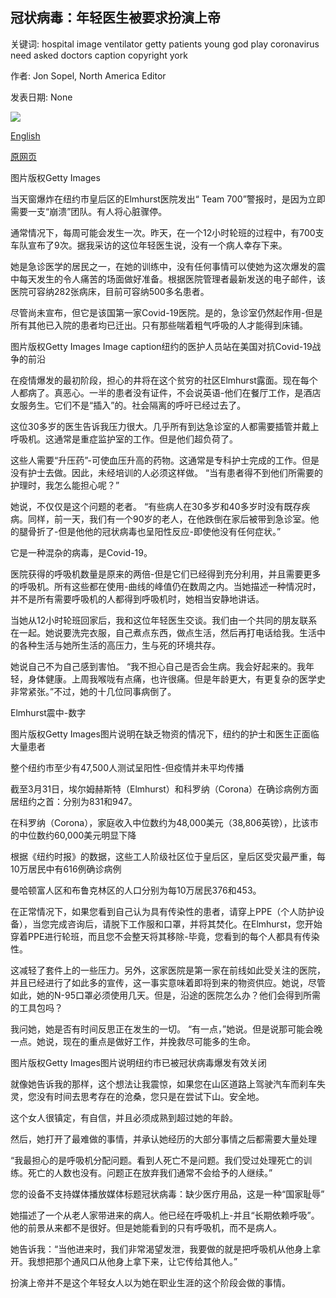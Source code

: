 ## 冠状病毒：年轻医生被要求扮演上帝

关键词: hospital image ventilator getty patients young god play coronavirus need asked doctors caption copyright york

作者: Jon Sopel, North America Editor

发表日期: None

![](https://ichef.bbci.co.uk/news/1024/branded_news/136DE/production/_111528597_elmhurst3.jpg)

[English](Coronavirus%3A%20The%20young%20doctors%20being%20asked%20to%20play%20god.md)

[原网页](https://www.bbc.com/news/world-us-canada-52137160)

图片版权Getty Images

当天窗爆炸在纽约市皇后区的Elmhurst医院发出“ Team 700”警报时，是因为立即需要一支“崩溃”团队。有人将心脏骤停。

通常情况下，每周可能会发生一次。昨天，在一个12小时轮班的过程中，有700支车队宣布了9次。据我采访的这位年轻医生说，没有一个病人幸存下来。

她是急诊医学的居民之一，在她的训练中，没有任何事情可以使她为这次爆发的震中每天发生的令人痛苦的场面做好准备。根据医院管理者最新发送的电子邮件，该医院可容纳282张病床，目前可容纳500多名患者。

尽管尚未宣布，但它是该国第一家Covid-19医院。是的，急诊室仍然起作用-但是所有其他已入院的患者均已迁出。只有那些喘着粗气呼吸的人才能得到床铺。

图片版权Getty Images Image caption纽约的医护人员站在美国对抗Covid-19战争的前沿

在疫情爆发的最初阶段，担心的井将在这个贫穷的社区Elmhurst露面。现在每个人都病了。真恶心。一半的患者没有证件，不会说英语-他们在餐厅工作，是酒店女服务生。它们不是“插入”的。社会隔离的呼吁已经过去了。

这位30多岁的医生告诉我压力很大。几乎所有到达急诊室的人都需要插管并戴上呼吸机。这通常是重症监护室的工作。但是他们超负荷了。

这些人需要“升压药”-可使血压升高的药物。这通常是专科护士完成的工作。但是没有护士去做。因此，未经培训的人必须这样做。 “当有患者得不到他们所需要的护理时，我怎么能担心呢？”

她说，不仅仅是这个问题的老者。 “有些病人在30多岁和40多岁时没有既存疾病。同样，前一天，我们有一个90岁的老人，在他跌倒在家后被带到急诊室。他的腿骨折了-但是他他的冠状病毒也呈阳性反应-即使他没有任何症状。”

它是一种混杂的病毒，是Covid-19。

医院获得的呼吸机数量是原来的两倍-但是它们已经得到充分利用，并且需要更多的呼吸机。所有这些都在使用-曲线的峰值仍在数周之内。当她描述一种情况时，并不是所有需要呼吸机的人都得到呼吸机时，她相当安静地讲话。

当她从12小时轮班回家后，我和这位年轻医生交谈。我们由一个共同的朋友联系在一起。她说要洗完衣服，自己煮点东西，做点生活，然后再打电话给我。生活中的各种生活与她所生活的高压力，生与死的环境共存。

她说自己不为自己感到害怕。 “我不担心自己是否会生病。我会好起来的。我年轻，身体健康。上周我喉咙有点痛，也许很痛。但是年龄更大，有更复杂的医学史非常紧张。”不过，她的十几位同事病倒了。

Elmhurst震中-数字

图片版权Getty Images图片说明在缺乏物资的情况下，纽约的护士和医生正面临大量患者

整个纽约市至少有47,500人测试呈阳性-但疫情并未平均传播

截至3月31日，埃尔姆赫斯特（Elmhurst）和科罗纳（Corona）在确诊病例方面居纽约之首：分别为831和947。

在科罗纳（Corona），家庭收入中位数约为48,000美元（38,806英镑），比该市的中位数约60,000美元明显下降

根据《纽约时报》的数据，这些工人阶级社区位于皇后区，皇后区受灾最严重，每10万居民中有616例确诊病例

曼哈顿富人区和布鲁克林区的人口分别为每10万居民376和453。

在正常情况下，如果您看到自己认为具有传染性的患者，请穿上PPE（个人防护设备），当您完成咨询后，请脱下工作服和口罩，并将其焚化。在Elmhurst，您开始穿着PPE进行轮班，而且您不会整天将其移除-毕竟，您看到的每个人都具有传染性。

这减轻了套件上的一些压力。另外，这家医院是第一家在前线如此受关注的医院，并且已经进行了如此多的宣传，这一事实意味着即将到来的物资供应。她说，尽管如此，她的N-95口罩必须使用几天。但是，沿途的医院怎么办？他们会得到所需的工具包吗？

我问她，她是否有时间反思正在发生的一切。 “有一点，”她说。但是说那可能会晚一点。她说，现在的重点是做好工作，并挽救尽可能多的生命。

图片版权Getty Images图片说明纽约市已被冠状病毒爆发有效关闭

就像她告诉我的那样，这个想法让我震惊，如果您在山区道路上驾驶汽车而刹车失灵，您没有时间去思考存在的沧桑，您只是在尝试下山。安全地。

这个女人很镇定，有自信，并且必须成熟到超过她的年龄。

然后，她打开了最难做的事情，并承认她经历的大部分事情之后都需要大量处理

“我最担心的是呼吸机分配问题。看到人死亡不是问题。我们受过处理死亡的训练。死亡的人数也没有。问题正在放弃我们通常不会给予的人继续。”

您的设备不支持媒体播放媒体标题冠状病毒：缺少医疗用品，这是一种“国家耻辱”

她描述了一个从老人家带进来的病人。他已经在呼吸机上-并且“长期依赖呼吸”。他的前景从来都不是很好。但是她能看到的只有呼吸机，而不是病人。

她告诉我：“当他进来时，我们非常渴望发泄，我要做的就是把呼吸机从他身上拿开。我想把那个通风口从他身上拿下来，让它传给其他人。”

扮演上帝并不是这个年轻女人以为她在职业生涯的这个阶段会做的事情。